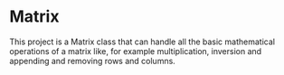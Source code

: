 # Matrix

This project is a Matrix class that can handle all the basic mathematical operations of a matrix like, for example multiplication, inversion and appending and removing rows and columns.
